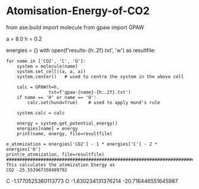 # Atomisation-Energy-of-CO2
from ase.build import molecule
from gpaw import GPAW

a = 8.0
h = 0.2

energies = {}
with open(f'results-{h:.2f}.txt', 'w') as resultfile:

    for name in ['CO2', 'C', 'O']:
        system = molecule(name)
        system.set_cell((a, a, a))
        system.center()   # used to centre the system in the above cell
    
        calc = GPAW(h=h,
                    txt=f'gpaw-{name}-{h:.2f}.txt')
        if name == 'H' or name == 'O':
            calc.set(hund=True)    # used to apply Hund's rule 
    
        system.calc = calc
    
        energy = system.get_potential_energy()
        energies[name] = energy
        print(name, energy, file=resultfile)
    
    e_atomization = energies['CO2'] - 1 * energies['C'] - 2 * energies['O']
    print(e_atomization, file=resultfile)
    ########################################################################
    This calculates the atomization Energy as
    CO2 -25.553967350409792
C -1.1770525360113773
O -1.830234131376214
-20.716446551645987
